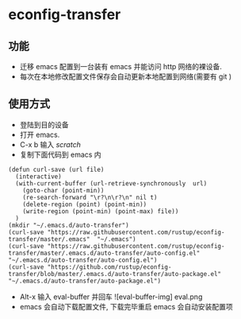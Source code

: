# econfig-transfer

## 功能 ##
+  迁移 emacs 配置到一台装有 emacs 并能访问 http 网络的裸设备.
+  每次在本地修改配置文件保存会自动更新本地配置到网络(需要有 git )

## 使用方式 ##

+  登陆到目的设备
+  打开 emacs.
+  C-x b 输入 *scratch*
+  复制下面代码到 emacs 内

```
(defun curl-save (url file)
  (interactive)
  (with-current-buffer (url-retrieve-synchronously  url)
    (goto-char (point-min))
    (re-search-forward "\r?\n\r?\n" nil t)
    (delete-region (point) (point-min))
    (write-region (point-min) (point-max) file))
  )
(mkdir "~/.emacs.d/auto-transfer")
(curl-save "https://raw.githubusercontent.com/rustup/econfig-transfer/master/.emacs"  "~/.emacs")
(curl-save "https://raw.githubusercontent.com/rustup/econfig-transfer/master/.emacs.d/auto-transfer/auto-config.el" "~/.emacs.d/auto-transfer/auto-config.el")
(curl-save "https://github.com/rustup/econfig-transfer/blob/master/.emacs.d/auto-transfer/auto-package.el" "~/.emacs.d/auto-transfer/auto-package.el")
```

+ Alt-x 输入 eval-buffer 并回车
![eval-buffer-img] eval.png
+ emacs 会自动下载配置文件, 下载完毕重启 emacs 会自动安装配置项
